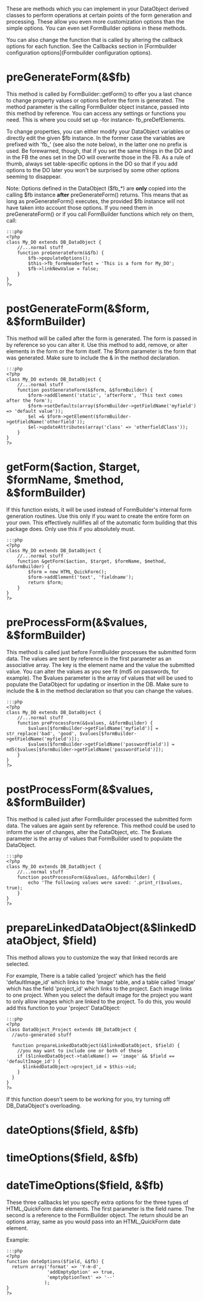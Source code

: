 These are methods which you can implement in your DataObject derived classes to perform operations at certain points of the form generation and processing. These allow you even more customization options than the simple options. You can even set FormBuilder options in these methods.

You can also change the function that is called by altering the callback options for each function. See the Callbacks section in [Formbuilder configuration options](Formbuilder configuration options).


# preGenerateForm(&$fb)

This method is called by FormBuilder::getForm() to offer you a last chance to change property values or options before the form is generated. The method parameter is the calling FormBuilder object instance, passed into this method by reference. You can access any settings or functions you need. This is where you could set up -for instance- fb_preDefElements.

To change properties, you can either modify your DataObject variables or directly edit the given $fb instance. In the former case the variables are prefixed with 'fb_' (see also the note below), in the latter one no prefix is used. Be forewarned, though, that if you set the same things in the DO and in the FB the ones set in the DO will overwrite those in the FB. As a rule of thumb, always set table-specific options in the DO so that if you add options to the DO later you won't be surprised by some other options seeming to disappear.

Note: Options defined in the DataObject ($fb_*) are **only** copied into the calling $fb instance **after** preGenerateForm() returns. This means that as long as preGenerateForm() executes, the provided $fb instance will not have taken into account those options. If you need them in preGenerateForm() or if you call FormBuilder functions which rely on them, call:

	:::php
	<?php
	class My_DO extends DB_DataObject {
	    //...normal stuff
	    function preGenerateForm(&$fb) {
	        $fb->populateOptions();
	        $this->fb_formHeaderText = 'This is a form for My_DO';
	        $fb->linkNewValue = false;
	    }
	}
	?>



# postGenerateForm(&$form, &$formBuilder)

This method will be called after the form is generated. The form is passed in by reference so you can alter it. Use this method to add, remove, or alter elements in the form or the form itself. The $form parameter is the form that was generated. Make sure to include the & in the method declaration.

	:::php
	<?php
	class My_DO extends DB_DataObject {
	    //...normal stuff
	    function postGenerateForm(&$form, &$formBuilder) {
	        $form->addElement('static', 'afterForm', 'This text comes after the form');
	        $form->setDefaults(array($formBuilder->getFieldName('myfield') => 'default value'));
	        $el =& $form->getElement($formBuilder->getFieldName('otherfield'));
	        $el->updateAttributes(array('class' => 'otherfieldClass'));
	    }
	}
	?>



# getForm($action, $target, $formName, $method, &$formBuilder)

If this function exists, it will be used instead of FormBuilder's internal form generation routines. Use this only if you want to create the entire form on your own. This effectively nullifies all of the automatic form building that this package does. Only use this if you absolutely must.

	:::php
	<?php
	class My_DO extends DB_DataObject {
	    //...normal stuff
	    function &getForm($action, $target, $formName, $method, &$formBuilder) {
	        $form = new HTML_QuickForm();
	        $form->addElement('text', 'fieldname');
	        return $form;
	    }
	}
	?>



# preProcessForm(&$values, &$formBuilder)

This method is called just before FormBuilder processes the submitted form data. The values are sent by reference in the first parameter as an associative array. The key is the element name and the value the submitted value. You can alter the values as you see fit (md5 on passwords, for example). The $values parameter is the array of values that will be used to populate the DataObject for updating or insertion in the DB. Make sure to include the & in the method declaration so that you can change the values.

	:::php
	<?php
	class My_DO extends DB_DataObject {
	    //...normal stuff
	    function preProcessForm(&$values, &$formBuilder) {
	        $values[$formBuilder->getFieldName('myfield')] = str_replace('bad', 'good', $values[$formBuilder->getFieldName('myfield')]);
	        $values[$formBuilder->getFieldName('passwordfield')] = md5($values[$formBuilder->getFieldName('passwordfield')]);
	    }
	}
	?>



# postProcessForm(&$values, &$formBuilder)

This method is called just after FormBuilder processed the submitted form data. The values are again sent by reference. This method could be used to inform the user of changes, alter the DataObject, etc. The $values parameter is the array of values that FormBuilder used to populate the DataObject.

	:::php
	<?php
	class My_DO extends DB_DataObject {
	    //...normal stuff
	    function postProcessForm(&$values, &$formBuilder) {
	        echo 'The following values were saved: '.print_r($values, true);
	    }
	}
	?>


# prepareLinkedDataObject(&$linkedDataObject, $field)



This method allows you to customize the way that linked records are selected.

For example, There is a table called 'project' which has the field 'defaultImage_id' which links to the 'image' table, and a table called 'image' which has the field 'project_id' which links to the project. Each image links to one project. When you select the default image for the project you want to only allow images which are linked to the project. To do this, you would add this function to your 'project' DataObject:

	:::php
	<?php
	class DataObject_Project extends DB_DataObject {
	  //auto-generated stuff
	
	  function prepareLinkedDataObject(&$linkedDataObject, $field) {
	    //you may want to include one or both of these
	    if ($linkedDataObject->tableName() == 'image' && $field == 'defaultImage_id') {
	      $linkedDataObject->project_id = $this->id;
	    }
	  }
	}
	?>



If this function doesn't seem to be working for you, try turning off DB_DataObject's overloading.

# dateOptions($field, &$fb)


# timeOptions($field, &$fb)

# dateTimeOptions($field, &$fb)

These three callbacks let you specify extra options for the three types of HTML_QuickForm date elements. The first parameter is the field name. The second is a reference to the FormBuilder object. The return should be an options array, same as you would pass into an HTML_QuickForm date element.

Example:

	:::php
	<?php
	function dateOptions($field, &$fb) {
	  return array('format' => 'Y-m-d',
	               'addEmptyOption' => true,
	               'emptyOptionText' => '--'
	              );
	}
	?>

